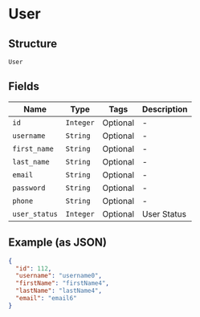 
# User

## Structure

`User`

## Fields

| Name | Type | Tags | Description |
|  --- | --- | --- | --- |
| `id` | `Integer` | Optional | - |
| `username` | `String` | Optional | - |
| `first_name` | `String` | Optional | - |
| `last_name` | `String` | Optional | - |
| `email` | `String` | Optional | - |
| `password` | `String` | Optional | - |
| `phone` | `String` | Optional | - |
| `user_status` | `Integer` | Optional | User Status |

## Example (as JSON)

```json
{
  "id": 112,
  "username": "username0",
  "firstName": "firstName4",
  "lastName": "lastName4",
  "email": "email6"
}
```

